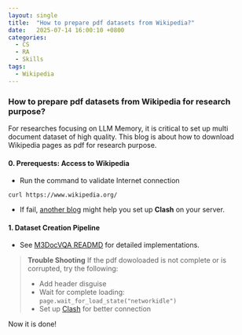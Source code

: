 ```yaml
---
layout: single
title:  "How to prepare pdf datasets from Wikipedia?"
date:   2025-07-14 16:00:10 +0800
categories:
  - CS
  - RA
  - Skills
tags:
  - Wikipedia
---
```


### How to prepare pdf datasets from Wikipedia for research purpose?

For researches focusing on LLM Memory, it is critical to set up multi document dataset of high quality. This blog is about how to download Wikipedia pages as pdf for research purpose.

#### 0. Prerequests: Access to Wikipedia

- Run the command to validate Internet connection
```shell
curl https://www.wikipedia.org/
```
- If fail, [another blog](/cs/ra/skills/2025/07/05/linux-clash.html) might help you set up **Clash** on your server.

#### 1. Dataset Creation Pipeline

- See [M3DocVQA READMD](https://github.com/bloomberg/m3docrag/tree/main/m3docvqa#m3docvqa-dataset-creation-pipeline) for detailed implementations.

> **Trouble Shooting**
> If the pdf dowoloaded is not complete or is corrupted, try the following:
> - Add header disguise
> - Wait for complete loading: `page.wait_for_load_state("networkidle")`
> - Set up [Clash](/cs/ra/skills/2025/07/05/linux-clash.html) for better connection

Now it is done!